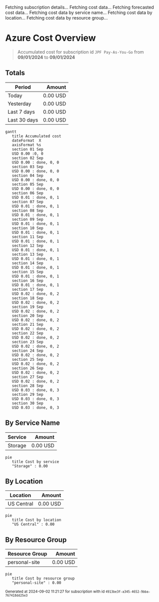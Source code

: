Fetching subscription details...
Fetching cost data...
Fetching forecasted cost data...
Fetching cost data by service name...
Fetching cost data by location...
Fetching cost data by resource group...
# Azure Cost Overview

> Accumulated cost for subscription id `JPF Pay-As-You-Go` from **09/01/2024** to **09/01/2024**

## Totals

|Period|Amount|
|---|---:|
|Today|0.00 USD|
|Yesterday|0.00 USD|
|Last 7 days|0.00 USD|
|Last 30 days|0.00 USD|

```mermaid
gantt
   title Accumulated cost
   dateFormat  X
   axisFormat %s
   section 01 Sep
   USD 0.00 :0, 0
   section 02 Sep
   USD 0.00 : done, 0, 0
   section 03 Sep
   USD 0.00 : done, 0, 0
   section 04 Sep
   USD 0.00 : done, 0, 0
   section 05 Sep
   USD 0.00 : done, 0, 0
   section 06 Sep
   USD 0.01 : done, 0, 1
   section 07 Sep
   USD 0.01 : done, 0, 1
   section 08 Sep
   USD 0.01 : done, 0, 1
   section 09 Sep
   USD 0.01 : done, 0, 1
   section 10 Sep
   USD 0.01 : done, 0, 1
   section 11 Sep
   USD 0.01 : done, 0, 1
   section 12 Sep
   USD 0.01 : done, 0, 1
   section 13 Sep
   USD 0.01 : done, 0, 1
   section 14 Sep
   USD 0.01 : done, 0, 1
   section 15 Sep
   USD 0.01 : done, 0, 1
   section 16 Sep
   USD 0.01 : done, 0, 1
   section 17 Sep
   USD 0.02 : done, 0, 2
   section 18 Sep
   USD 0.02 : done, 0, 2
   section 19 Sep
   USD 0.02 : done, 0, 2
   section 20 Sep
   USD 0.02 : done, 0, 2
   section 21 Sep
   USD 0.02 : done, 0, 2
   section 22 Sep
   USD 0.02 : done, 0, 2
   section 23 Sep
   USD 0.02 : done, 0, 2
   section 24 Sep
   USD 0.02 : done, 0, 2
   section 25 Sep
   USD 0.02 : done, 0, 2
   section 26 Sep
   USD 0.02 : done, 0, 2
   section 27 Sep
   USD 0.02 : done, 0, 2
   section 28 Sep
   USD 0.03 : done, 0, 3
   section 29 Sep
   USD 0.03 : done, 0, 3
   section 30 Sep
   USD 0.03 : done, 0, 3
```

## By Service Name

|Service|Amount|
|---|---:|
|Storage|0.00 USD|

```mermaid
pie
   title Cost by service
   "Storage" : 0.00
```

## By Location

|Location|Amount|
|---|---:|
|US Central|0.00 USD|

```mermaid
pie
   title Cost by location
   "US Central" : 0.00
```

## By Resource Group

|Resource Group|Amount|
|---|---:|
|personal-site|0.00 USD|

```mermaid
pie
   title Cost by resource group
   "personal-site" : 0.00
```

<sup>Generated at 2024-09-02 11:21:27 for subscription with id `4913be3f-a345-4652-9bba-767418dd25e3`</sup>
